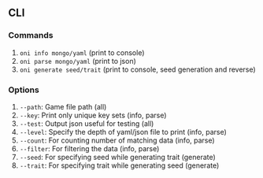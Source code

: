 ## CLI 
### Commands
1. `oni info mongo/yaml` (print to console)
2. `oni parse mongo/yaml` (print to json)
3. `oni generate seed/trait` (print to console, seed generation and reverse)

### Options
1. `--path`: Game file path (all)
2. `--key`: Print only unique key sets (info, parse)
3. `--test`: Output json useful for testing (all)
4. `--level`: Specify the depth of yaml/json file to print (info, parse)
5. `--count`: For counting number of matching data (info, parse)
6. `--filter`: For filtering the data (info, parse)
7. `--seed`: For specifying seed while generating trait (generate)
8. `--trait`: For specifying trait while generating seed (generate)